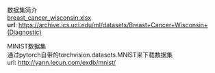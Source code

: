 数据集简介<br>
[breast_cancer_wisconsin.xlsx](breast_cancer_wisconsin.xlsx)<br>
**url**: https://archive.ics.uci.edu/ml/datasets/Breast+Cancer+Wisconsin+(Diagnostic)

MINIST数据集<br>
通过pytorch自带的torchvision.datasets.MNIST来下载数据集<br>
url: http://yann.lecun.com/exdb/mnist/